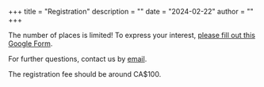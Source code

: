 +++
title = "Registration"
description = ""
date = "2024-02-22"
author = ""
+++

The number of places is limited! To express your interest, [please fill out this Google Form](https://docs.google.com/forms/d/e/1FAIpQLScuCeIvbiXBrwGs0jn0pOkUo7-_zNrYC_2p8hU10Xp8uyFPgg/viewform). 

For further questions, contact us by [email](mailto:reanimate.school@proton.me). 

The registration fee should be around CA$100.
